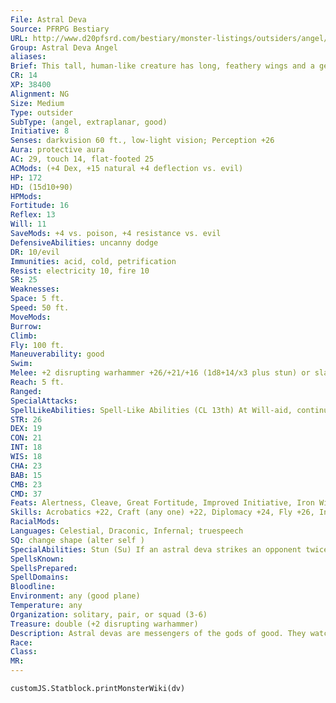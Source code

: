 ```yaml
---
File: Astral Deva
Source: PFRPG Bestiary
URL: http://www.d20pfsrd.com/bestiary/monster-listings/outsiders/angel/astral-deva
Group: Astral Deva Angel
aliases: 
Brief: This tall, human-like creature has long, feathery wings and a gentle inner radiance that makes it difficult to look directly at.
CR: 14
XP: 38400
Alignment: NG
Size: Medium
Type: outsider
SubType: (angel, extraplanar, good)
Initiative: 8
Senses: darkvision 60 ft., low-light vision; Perception +26
Aura: protective aura
AC: 29, touch 14, flat-footed 25
ACMods: (+4 Dex, +15 natural +4 deflection vs. evil)
HP: 172
HD: (15d10+90)
HPMods: 
Fortitude: 16
Reflex: 13
Will: 11
SaveMods: +4 vs. poison, +4 resistance vs. evil
DefensiveAbilities: uncanny dodge
DR: 10/evil
Immunities: acid, cold, petrification
Resist: electricity 10, fire 10
SR: 25
Weaknesses: 
Space: 5 ft.
Speed: 50 ft.
MoveMods: 
Burrow: 
Climb: 
Fly: 100 ft.
Maneuverability: good
Swim: 
Melee: +2 disrupting warhammer +26/+21/+16 (1d8+14/x3 plus stun) or slam +23 (1d8+12)
Reach: 5 ft.
Ranged: 
SpecialAttacks: 
SpellLikeAbilities: Spell-Like Abilities (CL 13th) At Will-aid, continual flame, detect evil, discern lies (DC 20), dispel evil (DC 21), dispel magic, holy aura (DC 24), holy smite (DC 20), holy word (DC 23), invisibility (self only), plane shift (DC 23), remove curse, remove disease, remove fear 7/day-cure light wounds, see invisibility 1/day-blade barrier (DC 22), heal
STR: 26
DEX: 19
CON: 21
INT: 18
WIS: 18
CHA: 23
BAB: 15
CMB: 23
CMD: 37
Feats: Alertness, Cleave, Great Fortitude, Improved Initiative, Iron Will, Power Attack, Toughness, Weapon Focus (warhammer)
Skills: Acrobatics +22, Craft (any one) +22, Diplomacy +24, Fly +26, Intimidate +24, Knowledge (planes) +22, Knowledge (religion) +19, Perception +26, Sense Motive +26, Stealth +22
RacialMods: 
Languages: Celestial, Draconic, Infernal; truespeech
SQ: change shape (alter self )
SpecialAbilities: Stun (Su) If an astral deva strikes an opponent twice in one round with its warhammer, that creature must succeed on a DC 25 Fortitude save or be stunned for 1d6 rounds. The save DC is Strength-based. Uncanny Dodge (Ex) This ability functions identically to the rogue ability. If a deva gains uncanny dodge from a class level, he instead gains improved uncanny dodge.
SpellsKnown: 
SpellsPrepared: 
SpellDomains: 
Bloodline: 
Environment: any (good plane)
Temperature: any
Organization: solitary, pair, or squad (3-6)
Treasure: double (+2 disrupting warhammer)
Description: Astral devas are messengers of the gods of good. They watch over planar travelers and sponsor powerful mortals, pushing them to take on good causes. A typical astral deva looks human except for its wings, though some look like other humanoid races and a rare few have even more unusual forms. An astral deva is 7-1/2 feet tall and weighs 250 pounds. Astral devas are usually created by deities from the souls of good mortals, though some souls spontaneously transform into astral devas without the intervention of a deity. Their skills and abilities make them excellent scouts and elite agents for celestial armies. They often carry long, flowing scrolls upon which are writ messages and judgments from the gods. An astral deva's scrolls frequently contain hints of prophecies and major events yet to come, and as such the devas are fiercely protective of the contents of these scrolls and let none, not even other astral devas, peruse them.
Race: 
Class: 
MR: 
---
```

```dataviewjs
customJS.Statblock.printMonsterWiki(dv)
```
